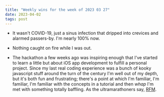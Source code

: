 ```yaml
---
title: "Weekly wins for the week of 2023 03 27"
date: 2023-04-02
tags: post
---
```


- It wasn't COVID-19, just a sinus infection that dripped into crevices and alarmed passers-by. I'm nearly 100% now.

- Nothing caught on fire while I was out.

- The hackathon a few weeks ago was inspiring enough that I've started to learn a little but about iOS app development to fulfill a personal project. Since my last real coding experience was a bunch of kooky javascript stuff around the turn of the century I'm well out of my depth, but it's both fun and frustrating; there's a point at which I'm familiar, I'm familiar, I'm familiar with the concepts in a tutorial and then _whap_ I'm met with something totally baffling. As the ultramarathoners say, [RFM](https://ultrarunning.com/features/relentless-forward-motion/).
